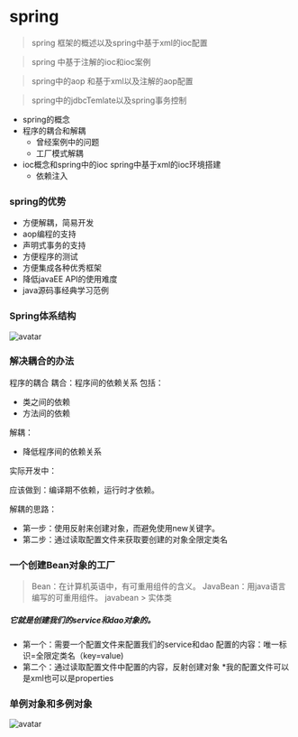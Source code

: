 # spring 
> spring 框架的概述以及spring中基于xml的ioc配置

> spring 中基于注解的ioc和ioc案例

> spring中的aop 和基于xml以及注解的aop配置

> spring中的jdbcTemlate以及spring事务控制

* spring的概念
* 程序的耦合和解耦
  * 曾经案例中的问题
  * 工厂模式解耦
* ioc概念和spring中的ioc 
  spring中基于xml的ioc环境搭建
   * 依赖注入
   
 ### spring的优势
 * 方便解耦，简易开发
 * aop编程的支持
 * 声明式事务的支持
 * 方便程序的测试
 * 方便集成各种优秀框架
 * 降低javaEE API的使用难度
 * java源码事经典学习范例
   
 ### Spring体系结构
![avatar](https://note.youdao.com/yws/public/resource/17e41f0bc81c321444f3c7f93de83a99/xmlnote/D31FC1764B1C41D999AEE6320A75E0A8/6518)

### 解决耦合的办法
程序的耦合
耦合：程序间的依赖关系
包括：
* 类之间的依赖
* 方法间的依赖

解耦：
 * 降低程序间的依赖关系
 
实际开发中：

应该做到：编译期不依赖，运行时才依赖。

解耦的思路：
* 第一步：使用反射来创建对象，而避免使用new关键字。
* 第二步：通过读取配置文件来获取要创建的对象全限定类名



### 一个创建Bean对象的工厂
> Bean：在计算机英语中，有可重用组件的含义。
> JavaBean：用java语言编写的可重用组件。
> javabean >  实体类
 
##### 它就是创建我们的service和dao对象的。

* 第一个：需要一个配置文件来配置我们的service和dao
           配置的内容：唯一标识=全限定类名（key=value)
* 第二个：通过读取配置文件中配置的内容，反射创建对象
   *我的配置文件可以是xml也可以是properties
 
 
 ### 单例对象和多例对象
 ![avatar](http://note.youdao.com/yws/public/resource/17e41f0bc81c321444f3c7f93de83a99/xmlnote/2F6F5D10134945F4BA939CB49362C344/6520)
